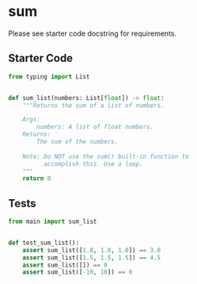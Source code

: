 # sum





Please see starter code docstring for requirements.

## Starter Code
```python
from typing import List


def sum_list(numbers: List[float]) -> float:
    """Returns the sum of a list of numbers.

    Args:
        numbers: A list of float numbers.
    Returns:
        The sum of the numbers.
    
    Note: Do NOT use the sum() built-in function to 
          accomplish this. Use a loop.
    """
    return 0
```

## Tests
```python
from main import sum_list


def test_sum_list():
    assert sum_list([1.0, 1.0, 1.0]) == 3.0
    assert sum_list([1.5, 1.5, 1.5]) == 4.5
    assert sum_list([]) == 0
    assert sum_list([-10, 10]) == 0
```
